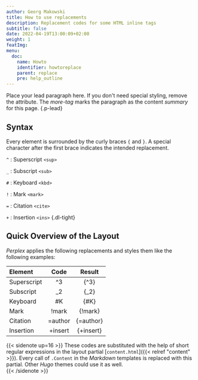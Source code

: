 ```yaml
---
author: Georg Makowski
title: How to use replacements
description: Replacement codes for some HTML inline tags
subtitle: false
date: 2022-04-19T13:00:09+02:00
weight: 1
featImg:
menu:
  doc:
    name: Howto
    identifier: howtoreplace
    parent: replace
    pre: help_outline
---
```


Place your lead paragraph here. If you don't need special styling, remove the attribute. The _more-tag_ marks the paragraph as the content _summary_ for this page.
{.p-lead} <!--more-->

## Syntax

Every element is surrounded by the curly braces `{` and `}`. A special character after the first brace indicates the intended replacement.

`^`
: Superscript `<sup>`

`_`
: Subscript `<sub>`

`#`
: Keyboard `<kbd>`

`!`
: Mark `<mark>`

`=`
: Citation `<cite>`

`+`
: Insertion `<ins>`
{.dl-tight}

## Quick Overview of the Layout

_Perplex_ applies the following replacements and styles them like the following examples:

| Element     |  Code   |  Result   |
|:------------|:-------:|:---------:|
| Superscript |   ^3    |   {^3}    |
| Subscript   |   _2    |   {_2}    |
| Keyboard    |   #K    |   {#K}    |
| Mark        |  !mark  |  {!mark}  |
| Citation    | =author | {=author} |
| Insertion   | +insert | {+insert} |

{{< sidenote up=16 >}}
These codes are substituted with the help of short regular expressions in the layout partial [`content.html`]({{< relref "content" >}}). Every call of `.Content` in the _Markdown_ templates is replaced with this partial. Other _Hugo_ themes could use it as well.  
{{< /sidenote >}}

[^todo]:| Break       | /       | break{/}here |
